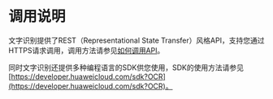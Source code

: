 # 调用说明<a name="ocr_03_0061"></a>

文字识别提供了REST（Representational State Transfer）风格API，支持您通过HTTPS请求调用，调用方法请参见[如何调用API](如何调用API.md)。

同时文字识别还提供多种编程语言的SDK供您使用，SDK的使用方法请参见[https://developer.huaweicloud.com/sdk?OCR](https://developer.huaweicloud.com/sdk?OCR)。


